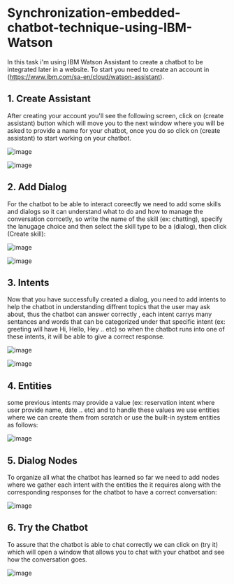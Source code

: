 # Synchronization-embedded-chatbot-technique-using-IBM-Watson

In this task i'm using IBM Watson Assistant to create a chatbot to be integrated later in a website. To start you need to create an account in (https://www.ibm.com/sa-en/cloud/watson-assistant).

## 1. Create Assistant
After creating your account you'll see the following screen, click on (create assistant) button which will move you to the next window where you will be asked to provide a name for your chatbot, once you do so click on (create assistant) to start working on your chatbot.

![image](https://user-images.githubusercontent.com/85634099/125784243-fb355397-f72b-448e-bfca-dd3a9fc6e392.png)

![image](https://user-images.githubusercontent.com/85634099/125784748-82a0c348-a48c-4ca6-b6ed-595968c17f3e.png)

## 2. Add Dialog
For the chatbot to be able to interact coreectly we need to add some skills and dialogs so it can understand what to do and how to manage the conversation corrcetly, so write the name of the skill (ex: chatting), specify the lanugage choice and then select the skill type to be a (dialog), then click (Create skill):

![image](https://user-images.githubusercontent.com/85634099/125785057-c6bcb00e-dbb1-4354-9d56-59ca583c1209.png)

![image](https://user-images.githubusercontent.com/85634099/125785167-233d7e6d-ec81-43e1-ac07-6801f431ec7d.png)

## 3. Intents

Now that you have successfully created a dialog, you need to add intents to help the chatbot in understanding diffrent topics that the user may ask about, thus the chatbot can answer correctly , each intent carrys many sentances and words that can be categorized under that specific intent 
(ex: greeting will have Hi, Hello, Hey .. etc) so when the chatbot runs into one of these intents, it will be able to give a correct response.

![image](https://user-images.githubusercontent.com/85634099/125786682-d9b2e732-15f9-4cae-82d8-17157d4736c4.png)

![image](https://user-images.githubusercontent.com/85634099/125786593-eb07e62c-2bc5-405d-b971-ccc74ba54edf.png)

## 4. Entities
some previous intents may provide a value (ex: reservation intent where user provide name, date .. etc) and to handle these values we use entities where we can create them from scratch or use the built-in system entities as follows:

![image](https://user-images.githubusercontent.com/85634099/125787336-85b61b82-1a5f-413f-88ee-31b0eec026b6.png)

## 5. Dialog Nodes
To organize all what the chatbot has learned so far we need to add nodes where we gather each intent with the entities the it requires along with the corresponding responses for the chatbot to have a correct conversation:

![image](https://user-images.githubusercontent.com/85634099/125787699-772d395a-6631-4f9c-a991-e2cf9fb4672c.png)

## 6. Try the Chatbot
To assure that the chatbot is able to chat correctly we can click on (try it) which will open a window that allows you to chat with your chatbot and see how the conversation goes.

![image](https://user-images.githubusercontent.com/85634099/125788069-d78db646-174b-480e-82f3-bdde63cc9f8e.png)
